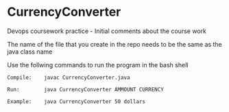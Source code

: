 # CurrencyConverter
Devops coursework practice - 
Initial comments about the course work 

The name of the file that you create in the repo needs to be the same as the java class name 

Use the follwing commands to run the program in the bash shell

    Compile:	javac CurrencyConverter.java 

    Run:		java CurrencyConverter AMMOUNT CURRENCY 

    Example:	java CurrencyConverter 50 dollars
